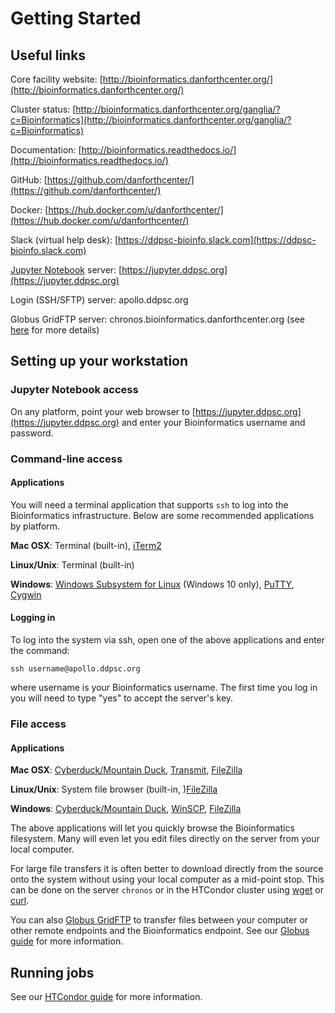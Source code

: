# Getting Started

## Useful links

Core facility website: [http://bioinformatics.danforthcenter.org/](http://bioinformatics.danforthcenter.org/)

Cluster status: [http://bioinformatics.danforthcenter.org/ganglia/?c=Bioinformatics](http://bioinformatics.danforthcenter.org/ganglia/?c=Bioinformatics)

Documentation: [http://bioinformatics.readthedocs.io/](http://bioinformatics.readthedocs.io/)

GitHub: [https://github.com/danforthcenter/](https://github.com/danforthcenter/)

Docker: [https://hub.docker.com/u/danforthcenter/](https://hub.docker.com/u/danforthcenter/)

Slack (virtual help desk): [https://ddpsc-bioinfo.slack.com](https://ddpsc-bioinfo.slack.com)

[Jupyter Notebook](http://jupyter.org/) server: [https://jupyter.ddpsc.org](https://jupyter.ddpsc.org)

Login (SSH/SFTP) server: apollo.ddpsc.org

Globus GridFTP server: chronos.bioinformatics.danforthcenter.org (see [here](globus.md) for more details)

## Setting up your workstation

### Jupyter Notebook access

On any platform, point your web browser to [https://jupyter.ddpsc.org](https://jupyter.ddpsc.org) and enter your
Bioinformatics username and password.

### Command-line access

#### Applications

You will need a terminal application that supports `ssh` to log into the Bioinformatics
infrastructure. Below are some recommended applications by platform.

**Mac OSX**: Terminal (built-in), [iTerm2](https://www.iterm2.com/)

**Linux/Unix**: Terminal (built-in)

**Windows**: [Windows Subsystem for Linux](https://msdn.microsoft.com/en-us/commandline/wsl/install_guide) 
(Windows 10 only), [PuTTY](http://www.chiark.greenend.org.uk/~sgtatham/putty/), [Cygwin](https://www.cygwin.com/)

#### Logging in

To log into the system via ssh, open one of the above applications and enter the command:

`ssh username@apollo.ddpsc.org`

where username is your Bioinformatics username. The first time you log in you will need to
type "yes" to accept the server's key.

### File access

#### Applications

**Mac OSX**: [Cyberduck/Mountain Duck](https://cyberduck.io), [Transmit](https://panic.com/transmit/),
[FileZilla](https://filezilla-project.org/)

**Linux/Unix**: System file browser (built-in, )[FileZilla](https://filezilla-project.org/)

**Windows**: [Cyberduck/Mountain Duck](https://cyberduck.io), [WinSCP](https://winscp.net/eng/download.php),
[FileZilla](https://filezilla-project.org/)

The above applications will let you quickly browse the Bioinformatics filesystem. Many will even let you edit files
directly on the server from your local computer.

For large file transfers it is often better to download directly from the source onto the system without using your
local computer as a mid-point stop. This can be done on the server `chronos` or in the HTCondor cluster using 
[wget](https://www.gnu.org/software/wget/manual/wget.html) or [curl](https://curl.haxx.se/docs/manpage.html).

You can also [Globus GridFTP](https://www.globus.org/) to transfer files between your computer or other remote
endpoints and the Bioinformatics endpoint. See our [Globus guide](globus.md) for more information.

## Running jobs

See our [HTCondor guide](htcondor_overview.md) for more information.
